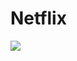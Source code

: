 # Netflix


<img src='https://github.com/rosenildoluiz/netflix/blob/master/public/ANIMEFLIX.png?raw=true' />
